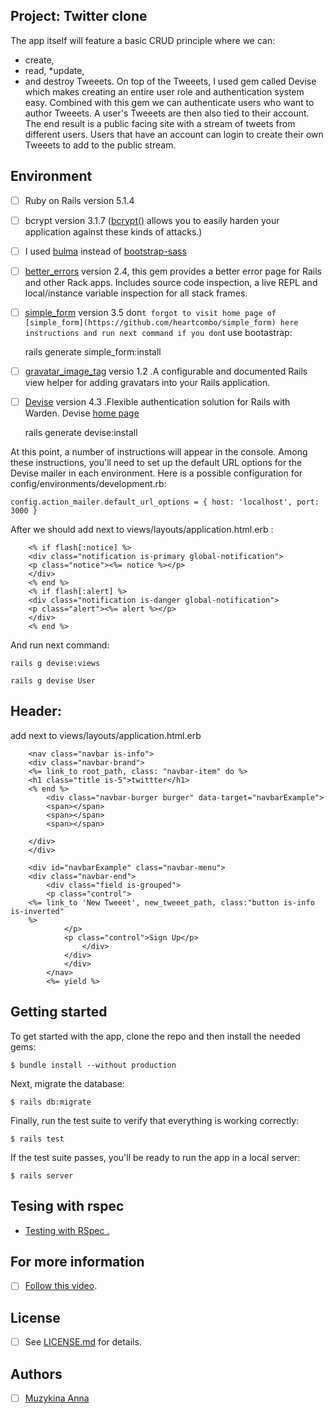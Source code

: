 ## Project: Twitter clone

The app itself will feature a basic CRUD principle where we can:
* create, 
* read, 
*update, 
* and destroy Tweeets. 
On top of the Tweeets, I used gem called Devise which makes creating an entire user role and authentication system easy. Combined with this gem we can authenticate users who want to author Tweeets. A user's Tweeets are then also tied to their account. The end result is a public facing site with a stream of tweets from different users. Users that have an account can login to create their own Tweeets to add to the public stream.

## Environment

- [ ] Ruby on Rails version 5.1.4
- [ ] bcrypt version 3.1.7 ([bcrypt()](https://github.com/codahale/bcrypt-ruby) allows you to easily harden your application against these kinds of attacks.)
- [ ] I used [bulma](https://bulma.io/) instead of [bootstrap-sass](https://www.rubydoc.info/gems/bootstrap-sass/3.3.6) 

- [ ] [better_errors](https://rubygems.org/gems/better_errors/versions/2.1.1) version 2.4, this gem provides a better error page for Rails and other Rack apps. Includes source code inspection, a live REPL and local/instance variable inspection for all stack frames.
- [ ] [simple_form](https://rubygems.org/gems/simple_form) version 3.5 don`t forgot to visit home page of [simple_form](https://github.com/heartcombo/simple_form) here instructions and run next command if you don`t use bootastrap:

    rails generate simple_form:install

- [ ] [gravatar_image_tag](https://rubygems.org/gems/gravatar_image_tag) versio 1.2 .A configurable and documented Rails view helper for adding gravatars into your Rails application.

- [ ] [Devise](https://rubygems.org/gems/devise) version 4.3 .Flexible authentication solution for Rails with Warden. Devise [home page](https://github.com/heartcombo/devise)

    rails generate devise:install

At this point, a number of instructions will appear in the console. Among these instructions, you'll need to set up the default URL options for the Devise mailer in each environment. Here is a possible configuration for config/environments/development.rb:

    config.action_mailer.default_url_options = { host: 'localhost', port: 3000 }


After we should add next to views/layouts/application.html.erb :

        <% if flash[:notice] %>
        <div class="notification is-primary global-notification">
        <p class="notice"><%= notice %></p>
        </div>
        <% end %>
        <% if flash[:alert] %>
        <div class="notification is-danger global-notification">
        <p class="alert"><%= alert %></p>
        </div>
        <% end %>

And run next command:

    rails g devise:views

    rails g devise User

## Header:

add next to views/layouts/application.html.erb 

        <nav class="navbar is-info">
        <div class="navbar-brand">
        <%= link_to root_path, class: "navbar-item" do %>
        <h1 class="title is-5">twittter</h1>
        <% end %>
            <div class="navbar-burger burger" data-target="navbarExample">
            <span></span>
            <span></span>
            <span></span>

        </div>
        </div>

        <div id="navbarExample" class="navbar-menu">
        <div class="navbar-end">
            <div class="field is-grouped">
            <p class="control">
        <%= link_to 'New Tweeet', new_tweeet_path, class:"button is-info is-inverted"
        %>
                </p>
                <p class="control">Sign Up</p>
                    </div>
                </div>
                </div>
            </nav>
            <%= yield %>

## Getting started

To get started with the app, clone the repo and then install the needed gems:

```
$ bundle install --without production
```

Next, migrate the database:

```
$ rails db:migrate
```

Finally, run the test suite to verify that everything is working correctly:

```
$ rails test
```

If the test suite passes, you'll be ready to run the app in a local server:

```
$ rails server
```

## Tesing with rspec

* [Testing with RSpec .](https://medium.com/@gracemugoiri/testing-with-rspec-4e8fb6dd7057)

## For more information

- [ ] [Follow this video](https://www.youtube.com/watch?v=5gUysPm64a4&t=1629s).

## License

- [ ] See [LICENSE.md](LICENSE.md) for details.

## Authors

- [ ] [Muzykina Anna](https://github.com/Anna-Myzukina)

